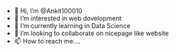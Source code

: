 - 👋 Hi, I’m @Ankit100010
- 👀 I’m interested in web dovelopment
- 🌱 I’m currently learning in Data Science
- 💞️ I’m looking to collaborate on nicepage like website
- 📫 How to reach me....

<!---
Ankit100010/Ankit100010 is a ✨ special ✨ repository because its `README.md` (this file) appears on your GitHub profile.
You can click the Preview link to take a look at your changes.
--->
